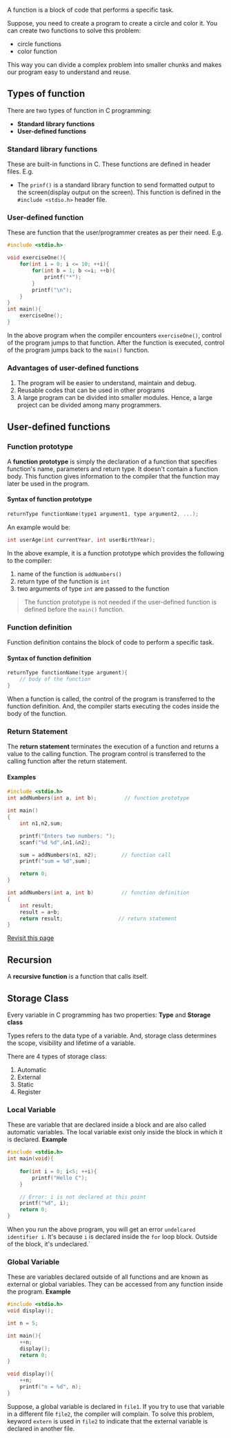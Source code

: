 ```toc
```
A function is a block of code that performs a specific task.

Suppose, you need to create a program to create a circle and color it. You can create two functions to solve this problem:
- circle functions
- color function

This way you can divide a complex problem into smaller chunks and makes our program easy to understand and reuse.

## Types of function
There are two types of function in C programming:
- **Standard library functions**
- **User-defined functions**

### Standard library functions
These are built-in functions in C. These functions are defined in header files. E.g.
- The `prinf()` is a standard library function to send formatted output to the screen(display output on the screen). This function is defined in the `#include <stdio.h>` header file.

### User-defined function
These are function that the user/programmer creates as per their need. E.g.
```c
#include <stdio.h>

void exerciseOne(){
	for(int i = 0; i <= 10; ++i){
		for(int b = 1; b <=i; ++b){
			printf("*");
		}
		printf("\n");
	}
}
int main(){
	exerciseOne();
}
```
In the above program when the compiler encounters `exerciseOne()`, control of the program jumps to that function. After the function is executed, control of the program jumps back to the `main()` function.

### Advantages of user-defined functions
1. The program will be easier to understand, maintain and debug.
2. Reusable codes that can be used in other programs
3. A large program can be divided into smaller modules. Hence, a large project can be divided among many programmers.

## User-defined functions

### Function prototype
A **function prototype** is simply the declaration of a function that specifies function's name, parameters and return type. It doesn't contain a function body.  This function gives information to the compiler that the function may later be used in the program.

#### Syntax of function prototype
```c
returnType functionName(type1 argument1, type argument2, ...);
```

An example would be:
```c
int userAge(int currentYear, int userBirthYear);
```
In the above example, it is a function prototype which provides the following to the compiler:
1. name of the function is `addNumbers()`
2. return type of the function is `int`
3. two arguments of type `int` are passed to the function

> The function prototype is not needed if the user-defined function is defined before the `main()` function.

### Function definition
Function definition contains the block of code to perform a specific task. 
#### Syntax of function definition
```c
returnType functionName(type argument){
	// body of the function
}
```
When a function is called, the control of the program is transferred to the function definition. And, the compiler starts executing the codes inside the body of the function.

### Return Statement
The **return statement** terminates the execution of a function and returns a value to the calling function. The program control is transferred to the calling function after the return statement.


#### Examples
```c
#include <stdio.h>
int addNumbers(int a, int b);         // function prototype

int main()
{
    int n1,n2,sum;

    printf("Enters two numbers: ");
    scanf("%d %d",&n1,&n2);

    sum = addNumbers(n1, n2);        // function call
    printf("sum = %d",sum);

    return 0;
}

int addNumbers(int a, int b)         // function definition   
{
    int result;
    result = a+b;
    return result;                  // return statement
}
```

[Revisit this page](https://www.programiz.com/c-programming/types-user-defined-functions)

## Recursion
A **recursive function** is a function that calls itself.


## Storage Class
Every variable in C programming has two properties: **Type** and **Storage class**

Types refers to the data type of a variable. And, storage class determines the scope, visibility and lifetime of a variable.

There are 4 types of storage class:
1. Automatic
2. External
3. Static
4. Register


### Local Variable
These are variable that are declared inside a block and are also called automatic variables. The local variable exist only inside the block in which it is declared.
**Example**
```c
#include <stdio.h>
int main(void){
	
	for(int i = 0; i<5; ++i){
		printf("Hello C");
	}

	// Error: i is not declared at this point
	printf("%d", i);
	return 0;
}
```
When you run the above program, you will get an error `undelcared identifier i`. It's because `i` is declared inside the `for` loop block. Outside of the block, it's undeclared.`

### Global Variable
These are variables declared outside of all functions and are known as external or global variables. They can be accessed from any function inside the program.
**Example**
```c
#include <stdio.h>
void display();

int n = 5;

int main(){
	++n;
	display();
	return 0;
}

void display(){
	++n;
	printf("n = %d", n);
}
```

Suppose, a global variable is declared in `file1`. If you try to use that variable in a different file `file2`, the compiler will complain. To solve this problem, keyword `extern` is used in `file2` to indicate that the external variable is declared in another file.